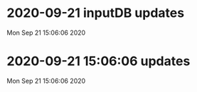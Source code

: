 
# 2020-09-21 inputDB updates 
 Mon Sep 21 15:06:06 2020 


# 2020-09-21 15:06:06 updates 
 Mon Sep 21 15:06:06 2020 

